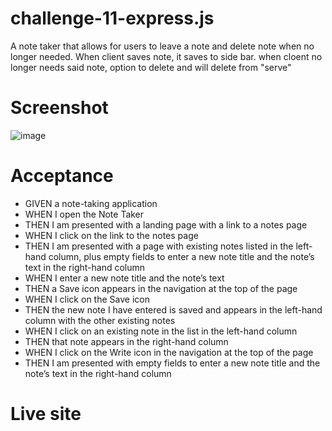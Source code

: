 # challenge-11-express.js
A note taker that allows for users to leave a note and delete note when no longer needed. When client saves note, it saves to side bar. when cloent no longer needs said note, option to delete and will delete from "serve"

# Screenshot
![image](https://user-images.githubusercontent.com/102200085/174518650-9a7f9f60-8bd0-4f1f-b5fc-997b379626d9.png)

# Acceptance 
- GIVEN a note-taking application
- WHEN I open the Note Taker
- THEN I am presented with a landing page with a link to a notes page
- WHEN I click on the link to the notes page
- THEN I am presented with a page with existing notes listed in the left-hand column, plus empty fields to enter a new note title and the note’s text in the right-hand column
- WHEN I enter a new note title and the note’s text
- THEN a Save icon appears in the navigation at the top of the page
- WHEN I click on the Save icon
- THEN the new note I have entered is saved and appears in the left-hand column with the other existing notes
- WHEN I click on an existing note in the list in the left-hand column
- THEN that note appears in the right-hand column
- WHEN I click on the Write icon in the navigation at the top of the page
- THEN I am presented with empty fields to enter a new note title and the note’s text in the right-hand column

# Live site 
